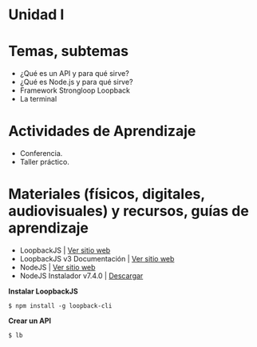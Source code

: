 # Unidad I

# Temas, subtemas

* ¿Qué es un API y para qué sirve?
* ¿Qué es Node.js y para qué sirve?
* Framework Strongloop  Loopback
* La terminal

# Actividades de Aprendizaje

* Conferencia.
* Taller práctico.

# Materiales (físicos, digitales, audiovisuales) y recursos, guías de aprendizaje

* LoopbackJS | [Ver sitio web](http://loopback.io/)
* LoopbackJS v3 Documentación | [Ver sitio web](http://loopback.io/doc/en/lb3/)
* NodeJS | [Ver sitio web](https://nodejs.org/es/)
* NodeJS Instalador v7.4.0 |  [Descargar](https://nodejs.org/dist/v7.4.0/node-v7.4.0-x64.msi)

**Instalar LoopbackJS**

    $ npm install -g loopback-cli

**Crear un API**

    $ lb
